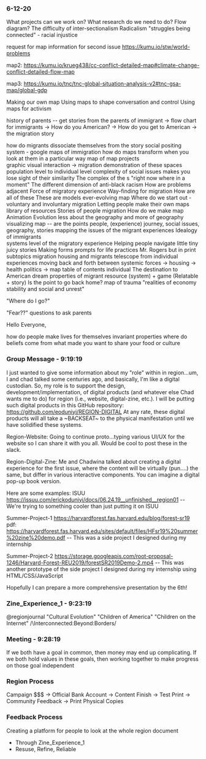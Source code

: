 ### 6-12-20
What projects can we work on?
What research do we need to do?
Flow diagram?
The difficulty of inter-sectionalism
Radicalism
"struggles being connected" - racial injustice


request for map information for second issue
https://kumu.io/stw/world-problems

map2:
https://kumu.io/krueg438/cc-conflict-detailed-map#climate-change-conflict-detailed-flow-map

map3:
https://kumu.io/tnc/tnc-global-situation-analysis-v2#tnc-gsa-map/global-gdp

Making our own map
Using maps to shape conversation and control
Using maps for activism

history of parents --
get stories from the parents of immigrant
    -> flow chart for immigrants
    -> How do you American?
    -> How do you get to American
    -> the migration story

how do migrants dissociate themselves from the story
social positing system - google maps of immigration
how do maps transform when you look at them in a particular way
map of map projects     
graphic
visual interaction
-> migration
demonstration of these spaces
population level to individual level
complexity of social issues makes you lose sight of their similarity
The complex of the s
"right now where in a moment"
The different dimension of anti-black racism
How are problems adjacent
Force of migratory experience
Way-finding for migration
How are all of these
These are models
ever-evolving map
Where do we start out - voluntary and involuntary migration
Letting people make their own maps
library of resources
Stories of people migration
How do we make map
Animation
Evolution
less about the geography and more of geography
visualizing map -- are the points people, (experience) journey, social issues, geography, stories
mapping the issues of the migrant experiences
Idealogy of immigrants    
systems level of the migratory experience
Helping people navigate
little tiny juicy stories
Making forms
prompts for life practices
Mr. Rogers but in print
subtopics migration
housing and migrants
telescope from
individual experiences
moving back and forth between
systemic forces -> housing -> health politics ->
map table of contents
individual
The destination to American dream
properties of migrant
resource (system) + game (Relatable + story)
Is the point to go back home?
map of trauma
"realities of economy stability and social and unrest"

"Where do I go?"

"Fear??"
questions to ask parents


Hello Everyone,

how do people make lives for themselves
invariant properties
where do beliefs come from
what made you want to share your food or culture

### Group Message - 9:19:19
I just wanted to give some information about my "role" within in region...um, I and chad talked some centuries ago, and basically, I'm like a digital custodian. So, my role is to support the design, development/implementation, of digital products (and whatever else Chad wants me to do) for region (i.e., website, digital-zine, etc.). I will be putting such digital products in this GitHub repository:
https://github.com/eoduniyi/REGION-DIGITAL
At any rate, these digital products will all take a ~BACKSEAT~ to the physical manifestation until we have solidified these systems.

Region-Website:
Going to continue proto...typing various UI/UX for the website so I can share it with you all. Would be cool to post these in the slack.

Region-Digital-Zine:
Me and Chadwina talked about creating a digital experience for the first issue, where the content will be virtually (pun....) the same, but differ in various interactive
components. You can imagine a digital pop-up book version.

Here are some examples:
ISUU
https://issuu.com/erickoduniyi/docs/06.24.19__unfinished__region01
-- We're trying to something cooler than just putting it on ISUU

Summer-Project-1
https://harvardforest.fas.harvard.edu/blog/forest-sr19
pdf: https://harvardforest.fas.harvard.edu/sites/default/files/HFsr19%20summer%20zine%20demo.pdf
-- This was a side project I designed during my internship

Summer-Project-2
https://storage.googleapis.com/root-proposal-1246/Harvard-Forest-REU2019/forestSR2019Demo-2.mp4
-- This was another prototype of the side project I designed during my internship using HTML/CSS/JavaScript

Hopefully I can prepare a more comprehensive presentation by the 6th!

### Zine_Experience_1 - 9:23:19
@regionjournal
"Cultural Evolution"
"Children of America"
"Children on the Internet"
/\Interconnected:Beyond:Borders/


### Meeting - 9:28:19
If we both have a goal in common, then money may end up complicating. If we both hold values in these goals, then working together to make progress on those goal independent

### Region Process
Campaign $$$ -> Official Bank Account -> Content Finish -> Test Print -> Community Feedback -> Print Physical Copies

### Feedback Process
Creating a platform for people to look at the whole region document
* Through Zine_Experience_1
* Resuse, Refine, Reliable
